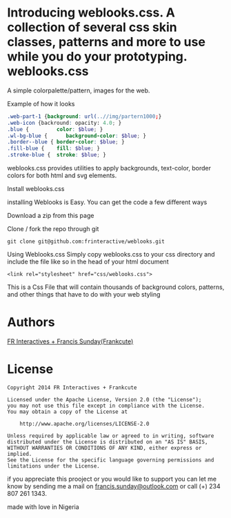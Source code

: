 Introducing weblooks.css. A collection of several css skin classes, patterns and more to use while you do your prototyping.
 weblooks.css
============

A simple colorpalette/pattern, images  for the web.

Example of how it looks

```scss
.web-part-1 {background: url(..//img/partern1000;}
.web-icon {backround: opacity: 4.0; }
.blue {         color: $blue; }
.wl-bg-blue {      background-color: $blue; }
.border--blue { border-color: $blue; }
.fill-blue {    fill: $blue; }
.stroke-blue {  stroke: $blue; }
```

weblooks.css provides utilities to apply backgrounds, text-color, border colors for both html and svg elements. 


 Install weblooks.css

installing Weblooks is Easy. You can get the code a few different ways

Download a zip from this page

Clone / fork the repo through git

```
git clone git@github.com:frinteractive/weblooks.git
```

Using Weblooks.css
Simply copy weblooks.css to your css directory and include the file like so in the head of your html document

```
<link rel="stylesheet" href="css/weblooks.css">
```





This is a Css File that will contain thousands of background colors, patterns, and other things that have to do with your web styling

# Authors
[FR Interactives + Francis Sunday(Frankcute)](http://www.facebook.com/frankcuteiw "Francis Sunday - Designer + Developer in NIgeria, Africa")


# License

```
Copyright 2014 FR Interactives + Frankcute

Licensed under the Apache License, Version 2.0 (the "License");
you may not use this file except in compliance with the License.
You may obtain a copy of the License at

    http://www.apache.org/licenses/LICENSE-2.0

Unless required by applicable law or agreed to in writing, software
distributed under the License is distributed on an "AS IS" BASIS,
WITHOUT WARRANTIES OR CONDITIONS OF ANY KIND, either express or implied.
See the License for the specific language governing permissions and
limitations under the License.

```
if you appreciate this prooject or you would like to support you can let me know by sending me a mail on francis.sunday@outlook.com or call (+) 234 807 261 1343. 

made with love in Nigeria 
